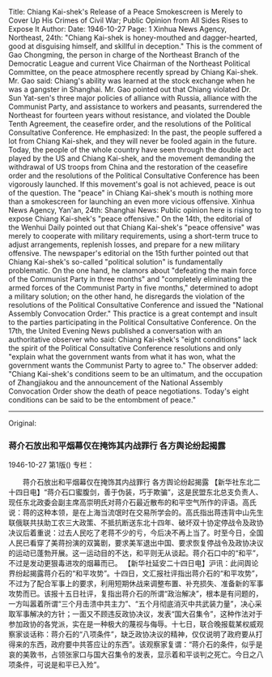 Title: Chiang Kai-shek's Release of a Peace Smokescreen is Merely to Cover Up His Crimes of Civil War; Public Opinion from All Sides Rises to Expose It
Author:
Date: 1946-10-27
Page: 1
Xinhua News Agency, Northeast, 24th: "Chiang Kai-shek is honey-mouthed and dagger-hearted, good at disguising himself, and skillful in deception." This is the comment of Gao Chongming, the person in charge of the Northeast Branch of the Democratic League and current Vice Chairman of the Northeast Political Committee, on the peace atmosphere recently spread by Chiang Kai-shek. Mr. Gao said: Chiang's ability was learned at the stock exchange when he was a gangster in Shanghai. Mr. Gao pointed out that Chiang violated Dr. Sun Yat-sen's three major policies of alliance with Russia, alliance with the Communist Party, and assistance to workers and peasants, surrendered the Northeast for fourteen years without resistance, and violated the Double Tenth Agreement, the ceasefire order, and the resolutions of the Political Consultative Conference. He emphasized: In the past, the people suffered a lot from Chiang Kai-shek, and they will never be fooled again in the future. Today, the people of the whole country have seen through the double act played by the US and Chiang Kai-shek, and the movement demanding the withdrawal of US troops from China and the restoration of the ceasefire order and the resolutions of the Political Consultative Conference has been vigorously launched. If this movement's goal is not achieved, peace is out of the question. The "peace" in Chiang Kai-shek's mouth is nothing more than a smokescreen for launching an even more vicious offensive.
Xinhua News Agency, Yan'an, 24th: Shanghai News: Public opinion here is rising to expose Chiang Kai-shek's "peace offensive." On the 14th, the editorial of the Wenhui Daily pointed out that Chiang Kai-shek's "peace offensive" was merely to cooperate with military requirements, using a short-term truce to adjust arrangements, replenish losses, and prepare for a new military offensive. The newspaper's editorial on the 15th further pointed out that Chiang Kai-shek's so-called "political solution" is fundamentally problematic. On the one hand, he clamors about "defeating the main force of the Communist Party in three months" and "completely eliminating the armed forces of the Communist Party in five months," determined to adopt a military solution; on the other hand, he disregards the violation of the resolutions of the Political Consultative Conference and issued the "National Assembly Convocation Order." This practice is a great contempt and insult to the parties participating in the Political Consultative Conference. On the 17th, the United Evening News published a conversation with an authoritative observer who said: Chiang Kai-shek's "eight conditions" lack the spirit of the Political Consultative Conference resolutions and only "explain what the government wants from what it has won, what the government wants the Communist Party to agree to." The observer added: "Chiang Kai-shek's conditions seem to be an ultimatum, and the occupation of Zhangjiakou and the announcement of the National Assembly Convocation Order show the death of peace negotiations. Today's eight conditions can be said to be the entombment of peace."



<hr /> 

Original: 


### 蒋介石放出和平烟幕仅在掩饰其内战罪行  各方舆论纷起揭露

1946-10-27
第1版()
专栏：

　　蒋介石放出和平烟幕仅在掩饰其内战罪行
    各方舆论纷起揭露
    【新华社东北二十四日电】“蒋介石口蜜腹剑，善于伪装，巧于欺骗”，这是民盟东北总支负责人、现任东北政委会副主席高崇明氏对蒋介石最近散布的和平空气所作的评语。高氏说：蒋的这种本领，是在上海当流氓时在交易所学会的。高氏指出蒋违背中山先生联俄联共扶助工农三大政策、不抵抗断送东北十四年、破坏双十协定停战令及政协决议后着重说：过去人民吃了老蒋不少的亏，今后决不再上当了。时至今日，全国人民已看穿了美蒋扮演的双簧剧，要求美军退出中国、要求恢复停战令及政协决议的运动已蓬勃开展。这一运动目的不达，和平则无从谈起。蒋介石口中的“和平”，不过是发动更狠毒进攻的烟幕而已。
    【新华社延安二十四日电】沪讯：此间舆论界纷起揭露蒋介石的“和平攻势”。十四日，文汇报社评指出蒋介石的“和平攻势”，不过为了配合军事上的要求，利用短期休战来调整布置、补充损失、准备新的军事攻势而已。该报十五日社评，复指出蒋介石的所谓“政治解决”，根本是有问题的，一方叫嚣着所谓“三个月击溃中共主力”、“五个月彻底消灭中共武装力量”，决心采取军事解决的方针；一面又不顾违反政协决议，发表“国大召集令”，这种作法对于参加政协的各党派，实在是一种极大的蔑视与侮辱。十七日，联合晚报载某权威观察家谈话称：蒋介石的“八项条件”，缺乏政协决议的精神，仅仅说明了政府要从打得来的东西，政府要中共答应让的东西”。该观察家复谓：“蒋介石的条件，似乎是哀的美敦书，占领张家口与国大召集令的发表，显示着和平谈判之死亡。今日之八项条件，可说是和平已入殓”。
